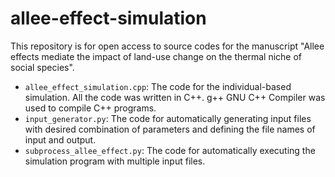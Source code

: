 # allee-effect-simulation
This repository is for open access to source codes for the manuscript "Allee effects mediate the impact of land-use change on the thermal niche of social species".

- `allee_effect_simulation.cpp`: The code for the individual-based simulation. All the code was written in C++. g++ GNU C++ Compiler was used to compile C++ programs.
- `input_generator.py`: The code for automatically generating input files with desired combination of parameters and defining the file names of input and output.
- `subprocess_allee_effect.py`: The code for automatically executing the simulation program with multiple input files.
